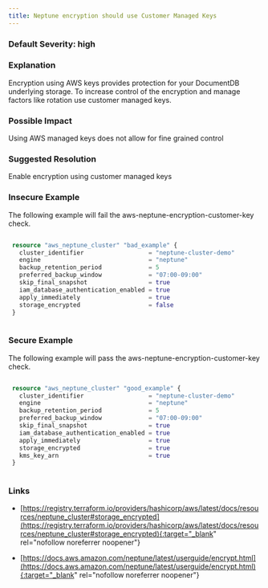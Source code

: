 ```yaml
---
title: Neptune encryption should use Customer Managed Keys
---
```


### Default Severity: <span class="severity high">high</span>

### Explanation

Encryption using AWS keys provides protection for your DocumentDB underlying storage. To increase control of the encryption and manage factors like rotation use customer managed keys.

### Possible Impact
Using AWS managed keys does not allow for fine grained control

### Suggested Resolution
Enable encryption using customer managed keys


### Insecure Example

The following example will fail the aws-neptune-encryption-customer-key check.
```terraform

 resource "aws_neptune_cluster" "bad_example" {
   cluster_identifier                  = "neptune-cluster-demo"
   engine                              = "neptune"
   backup_retention_period             = 5
   preferred_backup_window             = "07:00-09:00"
   skip_final_snapshot                 = true
   iam_database_authentication_enabled = true
   apply_immediately                   = true
   storage_encrypted                   = false
 }
 
```



### Secure Example

The following example will pass the aws-neptune-encryption-customer-key check.
```terraform

 resource "aws_neptune_cluster" "good_example" {
   cluster_identifier                  = "neptune-cluster-demo"
   engine                              = "neptune"
   backup_retention_period             = 5
   preferred_backup_window             = "07:00-09:00"
   skip_final_snapshot                 = true
   iam_database_authentication_enabled = true
   apply_immediately                   = true
   storage_encrypted                   = true
   kms_key_arn                         = true
 }
 
```



### Links


- [https://registry.terraform.io/providers/hashicorp/aws/latest/docs/resources/neptune_cluster#storage_encrypted](https://registry.terraform.io/providers/hashicorp/aws/latest/docs/resources/neptune_cluster#storage_encrypted){:target="_blank" rel="nofollow noreferrer noopener"}

- [https://docs.aws.amazon.com/neptune/latest/userguide/encrypt.html](https://docs.aws.amazon.com/neptune/latest/userguide/encrypt.html){:target="_blank" rel="nofollow noreferrer noopener"}



